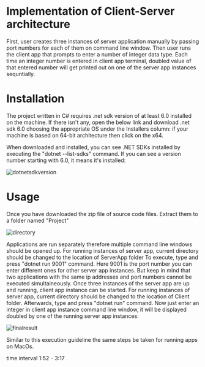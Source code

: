 # Implementation of Client-Server architecture

First, user creates three instances of server application manually by passing port numbers for each of them on command line window.
Then user runs the client app that prompts to enter a number of integer data type.
Each time an integer number is entered in client app terminal, doubled value of that entered number will get
printed out on one of the server app instances sequntially.

# Installation

The project written in C# requires .net sdk version of at least 6.0 installed on the machine.
If there isn't any, open the below link and download .net sdk 6.0 choosing the appropriate OS under the Installers column:
if your machine is based on 64-bit architecture then click on the x64.

[](https://dotnet.microsoft.com/en-us/download/dotnet/6.0)

When downloaded and installed, you can see .NET SDKs installed by executing the
"dotnet --list-sdks" command. 
If you can see a version number starting with 6.0, it means it's installed:

![dotnetsdkversion](https://github.com/ADA-GWU/understanding-the-systems-with-complex-connections-AslanIbadullayevDev/assets/113417854/4a204ddf-3302-4e05-a970-22c0ec38046c)



# Usage

Once you have downloaded the zip file of source code files. Extract them to a folder named "Project"

![directory](https://github.com/ADA-GWU/understanding-the-systems-with-complex-connections-AslanIbadullayevDev/assets/113417854/6c30c8b1-eb49-4700-bd17-a2fa17f74959)

Applications are run separately therefore multiple command line windows should be opened up.
For running instances of server app, current directory should be changed to the location of ServerApp folder
To execute, type and press "dotnet run 9001" command. Here 9001 is the port number you can enter different ones for other server app instances.
But keep in mind that two applications with the same ip addresses and port numbers cannot be executed simultaineously.
Once three instances of the server app are up and running, client app instance can be started.
For running instances of server app, current directory should be changed to the location of Client folder.
Afterwards, type and press "dotnet run" command.
Now just enter an integer in client app instance command line window, it will be displayed doubled by one
of the running server app instances:

![finalresult](https://github.com/ADA-GWU/understanding-the-systems-with-complex-connections-AslanIbadullayevDev/assets/113417854/9c346e4e-e69e-4c26-b4e2-1d6291ad42b2)


Similar to this execution guideline the same steps be taken for running apps on MacOs. 

[](https://youtu.be/Jr0XGKHoYU0?si=0JpVCwygpT8aUXLO)
time interval 1:52 - 3:17 

